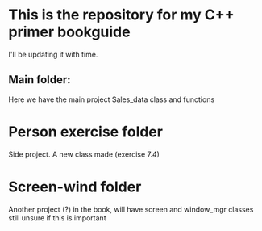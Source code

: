 # This is the repository for my C++ primer bookguide
 I'll be updating it with time.
 
## Main folder:
 Here we have the main project
 Sales_data class and functions

# Person exercise folder
 Side project. A new class made (exercise 7.4)

# Screen-wind folder
Another project (?) in the book, will have screen and window_mgr classes
still unsure if this is important
